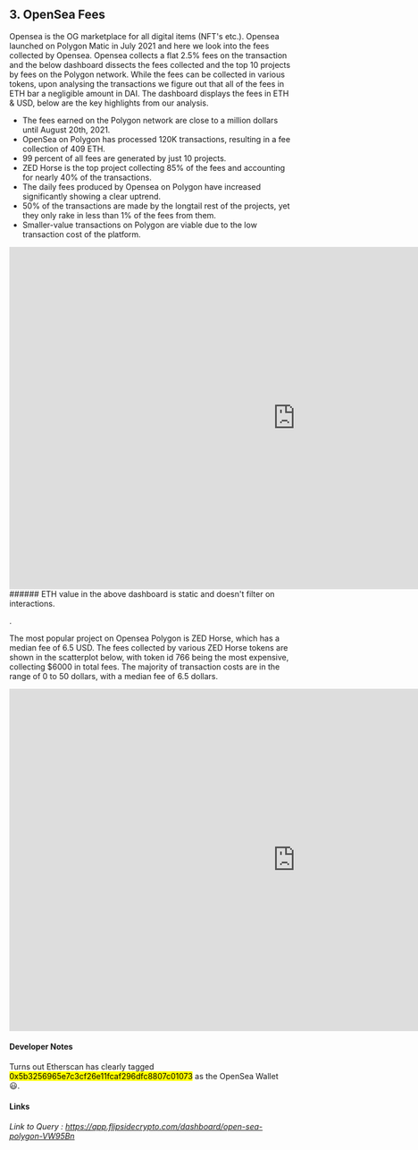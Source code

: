 ## 3. OpenSea Fees 

Opensea is the OG marketplace for all digital items (NFT's etc.). Opensea launched on Polygon Matic in July 2021 and here we look into the fees collected by Opensea. Opensea collects a flat 2.5% fees on the transaction and the below dashboard dissects the fees collected and the top 10 projects by fees on the Polygon network. While the fees can be collected in various tokens, upon analysing the transactions we figure out that all of the fees in ETH bar a negligible amount in DAI. The dashboard displays the fees in ETH & USD, below are the key highlights from our analysis.

* The fees earned on the Polygon network are close to a million dollars until August 20th, 2021.
* OpenSea on Polygon has processed 120K transactions, resulting in a fee collection of 409 ETH.
* 99 percent of all fees are generated by just 10 projects.
* ZED Horse is the top project collecting 85% of the fees and accounting for nearly 40% of the transactions.
* The daily fees produced by Opensea on Polygon have increased significantly showing a clear uptrend.
* 50% of the transactions are made by the longtail rest of the projects, yet they only rake in less than 1% of the fees from them.
* Smaller-value transactions on Polygon are viable due to the low transaction cost of the platform.


<iframe width="1024" height="612" src="https://app.powerbi.com/view?r=eyJrIjoiMDU5NTM4ZjMtOTcyYi00MjBiLWE4YzYtNTg4OWIyNDNmYTM4IiwidCI6ImIyNzI1YWM4LTMyY2MtNDhjZS1iYTdmLTc4MmFlYjQxNTUwYSJ9" frameborder="0" allowFullScreen="true"></iframe>
###### ETH value in the above dashboard is static and doesn't filter on interactions.

.

The most popular project on Opensea Polygon is ZED Horse, which has a median fee of 6.5 USD. The fees collected by various ZED Horse tokens are shown in the scatterplot below, with token id 766 being the most expensive, collecting $6000 in total fees. The majority of transaction costs are in the range of 0 to 50 dollars, with a median fee of 6.5 dollars.

<iframe width="1024" height="612" src="https://app.powerbi.com/view?r=eyJrIjoiM2ZjNmM0YWItZTQzNy00MDUzLWE1MWItODZhMDlhNWI1Y2EyIiwidCI6ImIyNzI1YWM4LTMyY2MtNDhjZS1iYTdmLTc4MmFlYjQxNTUwYSJ9" frameborder="0" allowFullScreen="true"></iframe>

#### Developer Notes

Turns out Etherscan has clearly tagged <mark>0x5b3256965e7c3cf26e11fcaf296dfc8807c01073</mark> as the OpenSea Wallet 😃. 

#### Links
###### Link to Query : <https://app.flipsidecrypto.com/dashboard/open-sea-polygon-VW95Bn>
